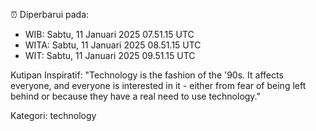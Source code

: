 ⏰ Diperbarui pada:
- WIB: Sabtu, 11 Januari 2025 07.51.15 UTC
- WITA: Sabtu, 11 Januari 2025 08.51.15 UTC
- WIT: Sabtu, 11 Januari 2025 09.51.15 UTC

Kutipan Inspiratif:
"Technology is the fashion of the '90s. It affects everyone, and everyone is interested in it - either from fear of being left behind or because they have a real need to use technology."


Kategori: technology

